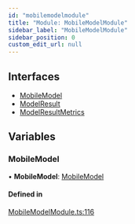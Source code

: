 ```yaml
---
id: "mobilemodelmodule"
title: "Module: MobileModelModule"
sidebar_label: "MobileModelModule"
sidebar_position: 0
custom_edit_url: null
---
```


## Interfaces

- [MobileModel](../interfaces/mobilemodelmodule.mobilemodel.md)
- [ModelResult](../interfaces/mobilemodelmodule.modelresult.md)
- [ModelResultMetrics](../interfaces/mobilemodelmodule.modelresultmetrics.md)

## Variables

### MobileModel

• **MobileModel**: [MobileModel](mobilemodelmodule.md#mobilemodel)

#### Defined in

[MobileModelModule.ts:116](https://github.com/pytorch/live/blob/e2cd68c/react-native-pytorch-core/src/MobileModelModule.ts#L116)
